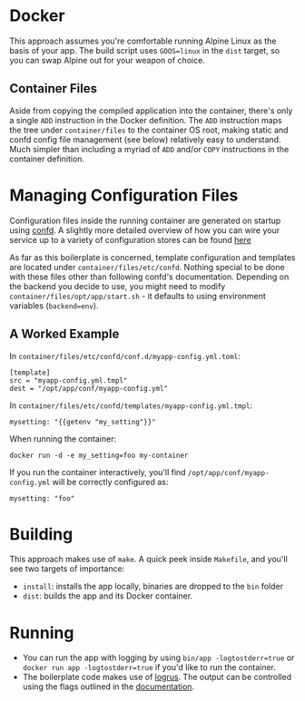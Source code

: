 # Docker

This approach assumes you're comfortable running Alpine Linux as the basis of your app. The build script uses `GOOS=linux` in the `dist` target, so you can swap Alpine out for your weapon of choice.

## Container Files

Aside from copying the compiled application into the container, there's only a single `ADD` instruction in the Docker definition. The `ADD` instruction maps the tree under `container/files` to the container OS root, making static and confd config file management (see below) relatively easy to understand. Much simpler than including a myriad of `ADD` and/or `COPY` instructions in the container definition.

# Managing Configuration Files

Configuration files inside the running container are generated on startup using [confd](https://github.com/kelseyhightower/confd). A slightly more detailed overview of how you can wire your service up to a variety of configuration stores can be found [here](https://github.com/kelseyhightower/confd/blob/master/docs/quick-start-guide.md)

As far as this boilerplate is concerned, template configuration and templates are located under `container/files/etc/confd`. Nothing special to be done with these files other than following confd's documentation. Depending on the backend you decide to use, you might need to modify `container/files/opt/app/start.sh` - it defaults to using environment variables (`backend=env`).

## A Worked Example

In `container/files/etc/confd/conf.d/myapp-config.yml.toml`:

```
[template]
src = "myapp-config.yml.tmpl"
dest = "/opt/app/conf/myapp-config.yml"
```

In `container/files/etc/confd/templates/myapp-config.yml.tmpl`:

```
mysetting: "{{getenv "my_setting"}}"
```

When running the container:

`docker run -d -e my_setting=foo my-container`

If you run the container interactively, you'll find `/opt/app/conf/myapp-config.yml` will be correctly configured as:

```
mysetting: "foo"
```

# Building

This approach makes use of `make`. A quick peek inside `Makefile`, and you'll see two targets of importance:

* `install`: installs the app locally, binaries are dropped to the `bin` folder
* `dist`: builds the app and its Docker container. 

# Running

* You can run the app with logging by using `bin/app -logtostderr=true` or `docker run app -logtostderr=true` if you'd like to run the container.
* The boilerplate code makes use of [logrus](https://github.com/sirupsen/logrus/). The output can be controlled using the flags outlined in the [documentation](https://github.com/golang/glog/blob/master/glog.go).

